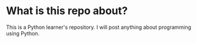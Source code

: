 # What is this repo about?
This is a Python learner's repository. I will post anything about programming using Python.